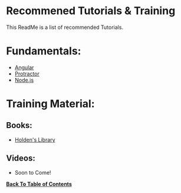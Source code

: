 # Recommened Tutorials & Training

This ReadMe is a list of recommended Tutorials.

# Fundamentals:
- [Angular](https://angular.io/guide/quickstart) 
- [Protractor](https://www.protractortest.org/#/)
- [Node.js](https://www.w3schools.com/nodejs/)

# Training Material:

## Books:
- [Holden's Library](https://drive.google.com/open?id=1kiwyJvVjTbq_9G3GvucIain7RuZvJhV4)


## Videos:
- Soon to Come! 

**[Back To Table of Contents](https://gitlab.com/DMI-TA/getting-started/blob/master/1-Start-Here.md)**
